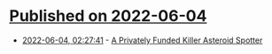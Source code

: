 # [Published on 2022-06-04](index.md)

* [2022-06-04, 02:27:41](https://news.ycombinator.com/item?id=31616340) - [A Privately Funded Killer Asteroid Spotter](https://www.wired.com/story/the-first-privately-funded-killer-asteroid-spotter-is-here/)
